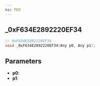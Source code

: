 ```yaml
---
ns: PED
---
```

## _0xF634E2892220EF34

```c
// 0xF634E2892220EF34
void _0xF634E2892220EF34(Any p0, Any p1);
```

## Parameters
* **p0**:
* **p1**:
